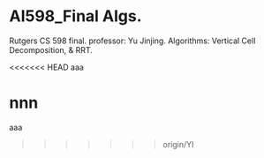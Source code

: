 # AI598_Final Algs.
Rutgers CS 598 final. professor: Yu Jinjing. Algorithms: Vertical Cell Decomposition, &amp; RRT.

<<<<<<< HEAD
aaa

nnn
=======

aaa

>>>>>>> origin/YI
